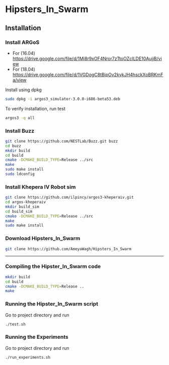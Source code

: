 # Hipsters_In_Swarm


## Installation

### Install ARGoS

- For (16.04) https://drive.google.com/file/d/1Mi8r9xOF4Nror7zTtoOZcILDE10AujjB/view 
- For (18.04) https://drive.google.com/file/d/1VGDogC8tBipOv2kykJH4hsckXoBRKmFa/view 

Install using dpkg
```bash
sudo dpkg -i argos3_simulator-3.0.0-i686-beta53.deb
```

To verify installation, run test
```bash
argos3 -q all
```

### Install Buzz
```bash
git clone https://github.com/NESTLab/Buzz.git buzz
cd buzz
mkdir build
cd build
cmake -DCMAKE_BUILD_TYPE=Release ../src
make
sudo make install
sudo ldconfig
```

### Install Khepera IV Robot sim
```bash
git clone https://github.com/ilpincy/argos3-kheperaiv.git
cd argos-kheperaiv
mkdir build_sim
cd build_sim
cmake -DCMAKE_BUILD_TYPE=Release ../src
make
sudo make install
```

### Download Hipsters_In_Swarm
```bash
git clone https://github.com/AmeyaWagh/Hipsters_In_Swarm
```

---

### Compiling the Hipster_In_Swarm code
```bash
mkdir build
cd build
cmake -DCMAKE_BUILD_TYPE=Release ..
make
```

### Running the Hipster_In_Swarm script
Go to project directory and run
```bash
./test.sh
```

### Running the Experiments
Go to project directory and run
```bash
./run_experiments.sh
```
